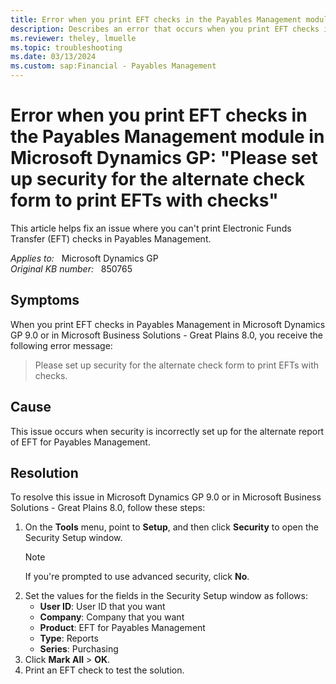 ```yaml
---
title: Error when you print EFT checks in the Payables Management module in Microsoft Dynamics GP
description: Describes an error that occurs when you print EFT checks in the Payables Management module in Microsoft Dynamics GP.
ms.reviewer: theley, lmuelle
ms.topic: troubleshooting
ms.date: 03/13/2024
ms.custom: sap:Financial - Payables Management
---
```

# Error when you print EFT checks in the Payables Management module in Microsoft Dynamics GP: "Please set up security for the alternate check form to print EFTs with checks"

This article helps fix an issue where you can't print Electronic Funds Transfer (EFT) checks in Payables Management.

_Applies to:_ &nbsp; Microsoft Dynamics GP  
_Original KB number:_ &nbsp; 850765

## Symptoms

When you print EFT checks in Payables Management in Microsoft Dynamics GP 9.0 or in Microsoft Business Solutions - Great Plains 8.0, you receive the following error message:

> Please set up security for the alternate check form to print EFTs with checks.

## Cause

This issue occurs when security is incorrectly set up for the alternate report of EFT for Payables Management.

## Resolution

To resolve this issue in Microsoft Dynamics GP 9.0 or in Microsoft Business Solutions - Great Plains 8.0, follow these steps:

1. On the **Tools** menu, point to **Setup**, and then click **Security** to open the Security Setup window.
    > [!NOTE]
    > If you're prompted to use advanced security, click **No**.
1. Set the values for the fields in the Security Setup window as follows:
    - **User ID**: User ID that you want
    - **Company**: Company that you want
    - **Product**: EFT for Payables Management
    - **Type**: Reports
    - **Series**: Purchasing
1. Click **Mark All** > **OK**.
1. Print an EFT check to test the solution.
